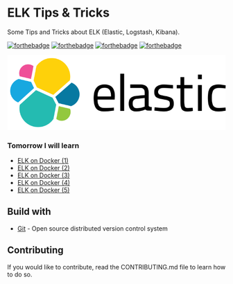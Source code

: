 # ELK Tips & Tricks

Some Tips and Tricks about ELK (Elastic, Logstash, Kibana).

[![forthebadge](https://forthebadge.com/images/badges/you-didnt-ask-for-this.svg)](http://forthebadge.com) [![forthebadge](https://forthebadge.com/images/badges/contains-technical-debt.svg)](http://forthebadge.com)  [![forthebadge](https://forthebadge.com/images/badges/check-it-out.svg)](http://forthebadge.com)  [![forthebadge](https://forthebadge.com/images/badges/built-with-love.svg)](http://forthebadge.com)

![Elastic](./images/elastic-logo-256.png)

### Tomorrow I will learn

* [ELK on Docker (1)](https://towardsdatascience.com/running-securing-and-deploying-elastic-stack-on-docker-f1a8ebf1dc5b)
* [ELK on Docker (2)](https://easyteam.fr/configurer-un-stack-elk-avec-docker/)
* [ELK on Docker (3)](https://logz.io/blog/elk-stack-on-docker/)
* [ELK on Docker (4)](https://github.com/deviantony/docker-elk/blob/master/docker-compose.yml)
* [ELK on Docker (5)](https://elk-docker.readthedocs.io/)

## Build with

* [Git](https://git-scm.com) - Open source distributed version control system

## Contributing

If you would like to contribute, read the CONTRIBUTING.md file to learn how to do so.
